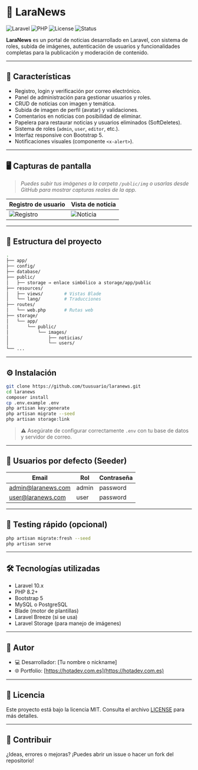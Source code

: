 # 📰 LaraNews

![Laravel](https://img.shields.io/badge/Laravel-10.x-red?style=flat&logo=laravel)
![PHP](https://img.shields.io/badge/PHP-^8.2-blue?style=flat&logo=php)
![License](https://img.shields.io/badge/license-MIT-lightgrey?style=flat)
![Status](https://img.shields.io/badge/status-en%20desarrollo-orange)

**LaraNews** es un portal de noticias desarrollado en Laravel, con sistema de roles, subida de imágenes, autenticación de usuarios y funcionalidades completas para la publicación y moderación de contenido.

---

## 🚀 Características

- Registro, login y verificación por correo electrónico.
- Panel de administración para gestionar usuarios y roles.
- CRUD de noticias con imagen y temática.
- Subida de imagen de perfil (avatar) y validaciones.
- Comentarios en noticias con posibilidad de eliminar.
- Papelera para restaurar noticias y usuarios eliminados (SoftDeletes).
- Sistema de roles (`admin`, `user`, `editor`, etc.).
- Interfaz responsive con Bootstrap 5.
- Notificaciones visuales (componente `<x-alert>`).

---

## 🖥️ Capturas de pantalla

> _Puedes subir tus imágenes a la carpeta `/public/img` o usarlas desde GitHub para mostrar capturas reales de la app._

| Registro de usuario | Vista de noticia |
|---------------------|------------------|
| ![Registro](img/register.png) | ![Noticia](img/news.png) |

---

## 📂 Estructura del proyecto

```bash
.
├── app/
├── config/
├── database/
├── public/
│   ├── storage → enlace simbólico a storage/app/public
├── resources/
│   ├── views/        # Vistas Blade
│   └── lang/         # Traducciones
├── routes/
│   └── web.php       # Rutas web
├── storage/
│   └── app/
│       └── public/
│           └── images/
│               ├── noticias/
│               └── users/
└── ...
```

---

## ⚙️ Instalación

```bash
git clone https://github.com/tuusuario/laranews.git
cd laranews
composer install
cp .env.example .env
php artisan key:generate
php artisan migrate --seed
php artisan storage:link
```

> ⚠️ Asegúrate de configurar correctamente `.env` con tu base de datos y servidor de correo.

---

## 🔐 Usuarios por defecto (Seeder)

| Email              | Rol      | Contraseña  |
|-------------------|----------|-------------|
| admin@laranews.com| admin    | password    |
| user@laranews.com | user     | password    |

---

## 🧪 Testing rápido (opcional)

```bash
php artisan migrate:fresh --seed
php artisan serve
```

---

## 🛠️ Tecnologías utilizadas

- Laravel 10.x
- PHP 8.2+
- Bootstrap 5
- MySQL o PostgreSQL
- Blade (motor de plantillas)
- Laravel Breeze (si se usa)
- Laravel Storage (para manejo de imágenes)

---

## 👤 Autor

- 💻 Desarrollador: [Tu nombre o nickname]
- 🌐 Portfolio: [https://hotadev.com.es](https://hotadev.com.es)

---

## 📄 Licencia

Este proyecto está bajo la licencia MIT. Consulta el archivo [LICENSE](LICENSE) para más detalles.

---

## 🌟 Contribuir

¿Ideas, errores o mejoras? ¡Puedes abrir un issue o hacer un fork del repositorio!